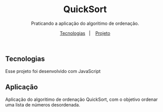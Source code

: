 <h1 align="center"> QuickSort </h1>

<p align="center">
Praticando a aplicação do algoritimo de ordenação.
</p>

<p align="center">
  <a href="#-tecnologias">Tecnologias</a>&nbsp;&nbsp;&nbsp;|&nbsp;&nbsp;&nbsp;
  <a href="#-projeto">Projeto</a>
</p>

<br>

## Tecnologias

Esse projeto foi desenvolvido com JavaScript

## Aplicação

Aplicação do algoritimo de ordenação QuickSort, com o objetivo ordenar uma lista de números desordenada.
